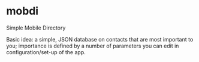 mobdi
=====

Simple Mobile Directory

Basic idea: a simple, JSON database on contacts that are most important to you; importance is defined by a number of parameters you can edit in configuration/set-up of the app.
